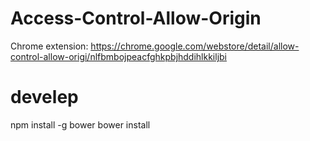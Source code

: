 Access-Control-Allow-Origin
===========================

Chrome extension: https://chrome.google.com/webstore/detail/allow-control-allow-origi/nlfbmbojpeacfghkpbjhddihlkkiljbi



develep
=======
npm install -g bower
bower install

